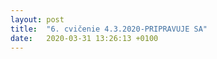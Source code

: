 ```yaml
---
layout: post
title:  "6. cvičenie 4.3.2020-PRIPRAVUJE SA"
date:   2020-03-31 13:26:13 +0100
---
```

<!---
<font size="5"> <span style="color:green"><b>Úlohy za dochádzku 3.4. </b></span> </font> <font size="4">  <span style="color:red">---DEADLINE 10.4.---</span> </font><br />

**Úloha 1:**<br />
Vašou úlohou bude nájsť aproximáciu funkcie zadanú bodmi $x_i$ a príslušnými funkčnými hodnoty $y_i$, kde $i\in$ {$0,1,..25$}, pomocou metódy najmenších štvorcov. Dáta si stiahnite tu -> [dáta](http://maslarova.github.io/cvicenie6/data_exp.txt). Hodnoty $x_i$  sú v prvom stĺpci, hodnoty $y_i$ sú v druhom stĺpci. 

Hodnoty aproximujte funkciou

{: .centering}
$y(x) = B A^{x}$.

V tomto prípade vystupuje premenná $x$ ako exponent, $A$ a $B$ sú reálne koeficienty, ktoré hľadáme. Otázkou je, ako z tejto funkcie zostrojiť vhodnú funkciu pre minimalizáciu. Vhodným prístupom je zlogaritmovať obe strany: 

{: .centering}
$\mathrm{ln}~y =\mathrm{ln} (B\cdot A^{x})=\mathrm{ln}~B + \mathrm{ln}~A^{x} = \mathrm{ln}~B+ x\cdot \mathrm{ln}  A$

Priraďme $b= \mathrm{ln}~B$ a  $a= \mathrm{ln}~A$. Tým si vzorec uľahčíme a budeme minimalizovať funkciu s koeficientami $a$ a $b$. Koeficienty $A$ a $B$ potom môžeme dopočítať z $A= e^a$ a $B = e^b$ 
dostávame 

{: .centering}
$\mathrm{ln}~y =b + x\cdot a$

{: .centering}
$S_1 = \sum_{i=0}^{25} (\mathrm{ln}~y_i - b + a^{x_i} )^2$

Minimalizačnú funkciu síce máme, treba si však uvedomiť jednu vec. Vo vzorci vystupuje výraz $\mathrm{ln}~y_i$. Pôvodne sme mali však minimalizovať výraz s y_i. To môže viesť ku nepresnejšieho Presnejší odhad nám môže poskytnúť zvoliť vhodn=

{: .centering}
$S_2 = \sum_{i=0}^{25} (y_i \cdot (\mathrm{ln}~y_i - b + a^{x_i} )^2)$

Vašou úlohou bude:
- Odvodte sústavu lineárnych rovníc pre koeficienty $a$ a $b$. Sústavu získate hľadaním minima funkcie $S_1$ a funkcie $S_2$ v $a$, $b$.
- Implementujte túto metódu v Matlabe (príp. inom jazyku). Nepoužívajte pritom na implementované metódy v Matlabe, s výnimkou riešenia sústavy lineárnych rovníc pre  $a$ a $b$. Musíte teda napísať maticu, ktorá rieši lineárnu sústavu pre koeficienty $a$, $b$ počítaním parciálnych derivácii funkcie $S_1$. 
- Overte túto metódu na dátach $x_i$ a $y_i$. Vykreslite do grafu 
- Pošlite mi do MS Teams odvodenie matíc (výpočet na papieri, Latex,.. )


Užitočné príkazy v Matlabe: <br />
[log](https://www.mathworks.com/help/matlab/ref/log.html)- prirodzený logaritmus <br />
[sum](https://www.mathworks.com/help/matlab/ref/sum.html)- príkaz, ktorý sčíta všetky prvky vektoru, napr. sum(Z)=6 pre Z = [1,2,3], pretože 1+2+3=6.  <br />

<br />
**Úloha 2:**<br />
Odpovedzte na otázku, ktorú ste dostali do chatu. 
<br />
<br />

<br />
<font size="5">  <span style="color:green"><b>Materiály ku cvičeniu: Aproximácia funkcií</b></span></font>  
<br />
<font size="4">  <span style="color:green"><b>Úvod do aproximácie-opakovanie</b></span></font>  <br />
Cieľom **aproximácie funkcie** je nájsť funkciu v nejakej dobre definovanej triede funkcií (polynómy, racionálna lomená funkcia,...), ktorá dobre aproximuje našu funkciu. Predpokladajme teda, že máme definované nejaké 
body a funkčné hodnoty v týchto bodoch (príp. derivácie a ďalšie parametre). Na základe týchto údajov chceme zistiť funkčný predpis, ktorý dobre aproximuje chovanie v týchto bodoch. <br />
<br /> Pokiaľ chceme, aby vybraná funkcia prechádzala zadanými bodmi, využívame **interpoláciu**. Pri interpolácii hľadáme aproximáciu funkčnej hodnoty iba vo vnútri intervalu, v ktorom interpolujeme. 
Pri **extrapolácii** naopak hľadáme funkčnú hodnotu mimo tento interval. Extrapolácia môže byť veľmi nepresná, pretože ťažko zaručíme, že mimo daný interval nemá funkcia úplne iné chovanie než v ňom. 
Pri **minimalizácii** (napr. metóda najmenších štvorcov) nemusí aproximačná funkcia prechádzať zadanými dátami. Je založená na minimalizácii rozdielu medzi pôvodnou funkciou a aproximáciou.
<font size="4">  <span style="color:green"><b> Čebyševova aproximácia </b></span></font>  <br />
<font size="4">  <span style="color:green"><b> Minimalizácia-najmenšie štvorce</b></span></font>  <br />
Majme hodnoty funkcie $x_0, x_1,..., x_n$ a $y_0,y_1,... y_n$, $n \in \mathbb{N}$. Chceme určiť nejaký funkčný predpis, ktorý by dobre aproximoval vývoj týchto bodov. Z minimalizačných metód si bližšie metódu najmenších štvorcov. Táto metóda je veľmi bežná, a pravdepodobne ste sa s ňou už i stretli, keď ste nejaké, napr. experimentálne dáta fitovali vhodnou funkciou. 

Ukážme si najprv túto metódu na lineárnej funkcii. 
Máme dáta 

  <table align="center">
        <tr >
            <td>$i$</td>
            <td>1</td>
            <td>2</td>
            <td>3</td>
            <td>4</td>
            <td>5</td>
        </tr>

        <tr >
            <td>$x_i$</td>
            <td>0</td>
            <td>1</td>
            <td>3</td>
            <td>5</td>
            <td>6</td>
        </tr>

        <tr >
            <td>$y_i$</td>
            <td>5</td>
            <td>3</td>
            <td>3</td>
            <td>2</td>
            <td>1</td>
        </tr>
    </table>

Na obrázku vidíte funkciu $f(x)  = ax+b$, kde $a=0,54$ a $b=4,42$ (zakrúhlene na 2 desatinné miesta). 
[](http://maslarova.github.io/cvicenie6/lin_fun.png?raw=true)
Hodnoty $s_1, s_2, s_3, s_4, s_5$, sú vzdialenosti bodov $y_0,y_1,... y_n$ od funkcie f(x). 
Koeficienty je možné získať tak, že minimalizujeme súčet druhých mocnín týchto vzdialeností od $f(x)$. Koeficienty $a ,b$ ktoré majú minimum . 

Minimalizujeme teda  

{: .centering}
$S= $

Poďme si teda túto funkciu zderivovať:

{: .centering}
$\frac{\partial S}{\partial a}  = \sum_{i=0}^{25} (y_i \cdot (\mathrm{ln}~y_i - b + a^{x_i} )^2)$

{: .centering}
$\frac{\partial S}{\partial b}  = \sum_{i=0}^{25} (y_i \cdot (\mathrm{ln}~y_i - b + a^{x_i} )^2)$





Pripomeňme si, že aproximačná funkcia nemusí prechádzať bodmi $y_0,y_1,... y_n$. 




Keď už vieme, ako dáta aproximovať, ponúka sa otázka, ako vybrať vhodnú aproximáciu pre dané dáta. Pokiaľ máme napr. namerané dáta, a že závislosť. 

V realite sme ale častokrát postavení pred hodnoty, o ktorých . Jednou možnosťou je vykresliť si graficky body a odhadnúť závislosť "by oko". Niekedy to funguje dobre, ale niekedy nás to môže naviesť zlým smerom. 
Problém 
Určitú nápovedu nám môže dať 
Ako dobrý príklad na problém s aproximáciou si môžete nájsť v tomto článku. 
Podobný prípad sa stal kedysi s

Pri  zobrať i kontext údajov.  

-->


[](http://maslarova.github.io/cvicenie6/lin_fun.png?raw=true)
